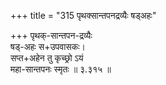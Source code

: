 +++
title = "315 पृथक्सान्तपनद्रव्यैः षड्अहः"

+++
पृथक्-सान्तपन-द्रव्यैः  
षड्-अहः स+उपवासकः।  
सप्त+अहेन तु कृच्छ्रो ऽयं  
महा-सान्तपनः स्मृतः  ॥ ३.३१५ ॥